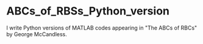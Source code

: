 # ABCs_of_RBSs_Python_version
I write Python versions of MATLAB codes appearing in "The ABCs of RBCs" by George McCandless.
